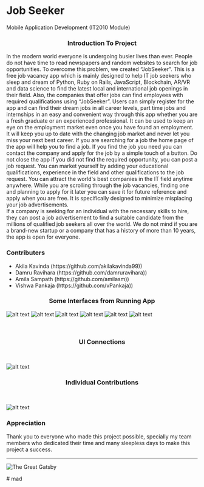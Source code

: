 <h1>Job Seeker</h1>
Mobile Application Development (IT2010 Module)
<h3 align="center">Introduction To Project</h3>


In the modern world everyone is undergoing busier lives than ever. People do not have time to read newspapers and random websites to search for job opportunities. To overcome this problem, we created “JobSeeker”. This is a free job vacancy app which is mainly designed to help IT job seekers who sleep and dream of Python, Ruby on Rails, JavaScript, Blockchain, AR/VR and data science to find the latest local and international job openings in their field. Also, the companies that offer jobs can find employees with required qualifications using “JobSeeker”.
Users can simply register for the app and can find their dream jobs in all career levels, part time jobs and internships in an easy and convenient way through this app whether you are a fresh graduate or an experienced professional. It can be used to keep an eye on the employment market even once you have found an employment. It will keep you up to date with the changing job market and never let you miss your next best career.  If you are searching for a job the home page of the app will help you to find a job. If you find the job you need you can contact the company and apply for the job by a simple touch of a button. 
Do not close the app if you did not find the required opportunity, you can post a job request. You can market yourself by adding your educational qualifications, experience in the field and other qualifications to the job request. You can attract the world's best companies in the IT field anytime anywhere. While you are scrolling through the job vacancies, finding one and planning to apply for it later you can save it for future reference and apply when you are free. It is specifically designed to minimize misplacing your job advertisements.   
If a company is seeking for an individual with the necessary skills to hire, they can post a job advertisement to find a suitable candidate from the millions of qualified job seekers all over the world. We do not mind if you are a brand-new startup or a company that has a history of more than 10 years, the app is open for everyone.

<h3 >Contributers</h3>
<ul>
<li>Akila Kavinda (https://github.com/akilakavinda99))</li>
<li>Damru Ravihara (https://github.com/damruravihara))</li>
<li> Amila Sampath (https://github.com/amilasm))</li>
<li>Vishwa Pankaja (https://github.com/vPankaja))</li>
</ul>



<h3 align="center">Some Interfaces from Running App</h3>

![alt text](https://i.postimg.cc/RC1jQgYB/Registeration.jpg)    ![alt text](https://i.postimg.cc/DzkMVsJh/svejobb.jpg) ![alt text](https://i.postimg.cc/gJ1tGZrm/prof.jpg) 
![alt text](https://i.postimg.cc/Y9J7TjHm/homm.jpg)  ![alt text](https://i.postimg.cc/HkWqZbyh/editJob.jpg) ![alt text](https://i.postimg.cc/BZc7rX49/nav.jpg) 


<br>
<h3 align="center">UI Connections</h3><br>

![alt text](https://i.postimg.cc/DwKQxrY3/uiconnct.jpg) 

<h3 align="center">Individual Contributions</h3><br>
 
![alt text](https://i.postimg.cc/1tcTCRyy/indvdul.jpg) 

<h3 >Appreciation</h3>
Thank you to everyone who made this project possible, specially my team members who dedicated their time and many sleepless days to make this project a success.

---

![The Great Gatsby](https://camo.githubusercontent.com/a615c7e1ef9a850f5427cdc153186763305bb853/68747470733a2f2f692e696d6775722e636f6d2f4472386a3569762e676966)




#   m a d  
 